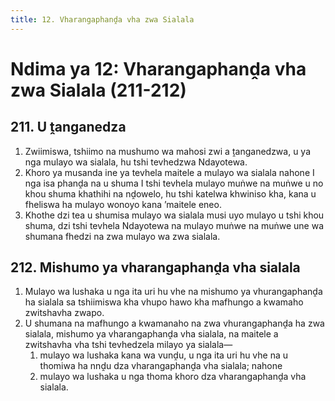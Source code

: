 ```yaml
---
title: 12. Vharangaphanḓa vha zwa Sialala
---
```


# Ndima ya 12: Vharangaphanḓa vha zwa Sialala (211-212)

## 211. U ṱanganedza

1.	Zwiimiswa, tshiimo na mushumo wa mahosi zwi a ṱanganedzwa, u ya nga mulayo wa sialala, hu tshi tevhedzwa Ndayotewa.
2.	Khoro ya musanda ine ya tevhela maitele a mulayo wa sialala nahone I nga isa phanḓa na u shuma I tshi tevhela mulayo muṅwe na muṅwe u no khou shuma khathihi na nḓowelo, hu tshi katelwa khwiniso kha, kana u fheliswa ha mulayo wonoyo kana ’maitele eneo.
3.	Khothe dzi tea u shumisa mulayo wa sialala musi uyo mulayo u tshi khou shuma, dzi tshi tevhela Ndayotewa na mulayo muṅwe na muṅwe une wa shumana fhedzi na zwa mulayo wa zwa sialala.

## 212. Mishumo ya vharangaphanḓa vha sialala

1.	Mulayo wa lushaka u nga ita uri hu vhe na mishumo ya vhurangaphanḓa ha sialala sa tshiimiswa kha vhupo hawo kha mafhungo a kwamaho zwitshavha zwapo.
2.	U shumana na mafhungo a kwamanaho na zwa vhurangaphanḓa ha zwa sialala, mishumo ya vharangaphanḓa vha sialala, na maitele a zwitshavha vha tshi tevhedzela milayo ya sialala—
	1.	mulayo wa lushaka kana wa vunḓu, u nga ita uri hu vhe na u thomiwa ha nnḓu dza vharangaphanḓa vha sialala; nahone
	1.	mulayo wa lushaka u nga thoma khoro dza vharangaphanḓa vha sialala.